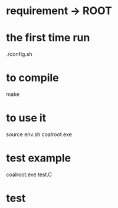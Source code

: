 # requirement -> ROOT

# the first time run
./config.sh

# to compile
make

# to use it
source env.sh
coalroot.exe

# test example
coalroot.exe test.C 


# test 
